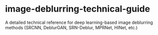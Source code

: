 # image-deblurring-technical-guide
A detailed technical reference for deep learning-based image deblurring methods (SRCNN, DeblurGAN, SRN-Deblur, MPRNet, HINet, etc.)
